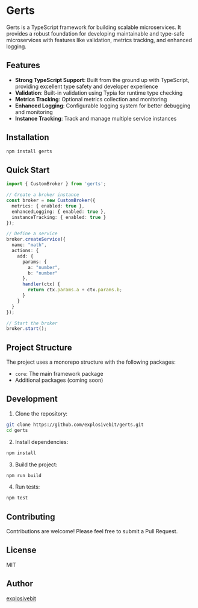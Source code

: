 # Gerts

Gerts is a TypeScript framework for building scalable microservices. It provides a robust foundation for developing maintainable and type-safe microservices with features like validation, metrics tracking, and enhanced logging.

## Features

- **Strong TypeScript Support**: Built from the ground up with TypeScript, providing excellent type safety and developer experience
- **Validation**: Built-in validation using Typia for runtime type checking
- **Metrics Tracking**: Optional metrics collection and monitoring
- **Enhanced Logging**: Configurable logging system for better debugging and monitoring
- **Instance Tracking**: Track and manage multiple service instances

## Installation

```bash
npm install gerts
```

## Quick Start

```typescript
import { CustomBroker } from 'gerts';

// Create a broker instance
const broker = new CustomBroker({
  metrics: { enabled: true },
  enhancedLogging: { enabled: true },
  instanceTracking: { enabled: true }
});

// Define a service
broker.createService({
  name: "math",
  actions: {
    add: {
      params: {
        a: "number",
        b: "number"
      },
      handler(ctx) {
        return ctx.params.a + ctx.params.b;
      }
    }
  }
});

// Start the broker
broker.start();
```

## Project Structure

The project uses a monorepo structure with the following packages:

- `core`: The main framework package
- Additional packages (coming soon)

## Development

1. Clone the repository:
```bash
git clone https://github.com/explosivebit/gerts.git
cd gerts
```

2. Install dependencies:
```bash
npm install
```

3. Build the project:
```bash
npm run build
```

4. Run tests:
```bash
npm test
```

## Contributing

Contributions are welcome! Please feel free to submit a Pull Request.

## License

MIT

## Author

[explosivebit](https://github.com/explosivebit)